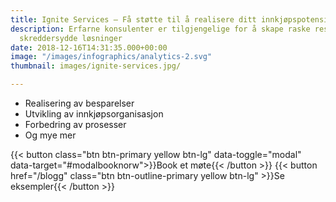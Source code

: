 ```yaml
---
title: Ignite Services – Få støtte til å realisere ditt innkjøpspotensial
description: Erfarne konsulenter er tilgjengelige for å skape raske resultater gjennom
  skreddersydde løsninger
date: 2018-12-16T14:31:35.000+00:00
image: "/images/infographics/analytics-2.svg"
thumbnail: images/ignite-services.jpg/

---
```

<ul class="fa-ul">
<li><span class="fa-li"><i class="fas fa-hand-holding-usd" style="color: #ebaf41;"></i></span>Realisering av besparelser​</li>
<li><span class="fa-li"><i class="fas fa-sitemap" style=" color: #ebaf41;"></i></span>Utvikling av innkjøpsorganisasjon​</li>
<li><span class="fa-li"><i class="fas fa-chart-line" style="color: #ebaf41;"></i></span>Forbedring av prosesser​</li>
<li><span class="fa-li"><i class="fas fa-list-alt" style="color: #ebaf41;"></i></span>Og mye mer</li>
</ul>

{{< button class="btn btn-primary yellow btn-lg" data-toggle="modal" data-target="#modalbooknorw">}}Book et møte{{< /button >}}
{{< button href="/blogg" class="btn btn-outline-primary yellow btn-lg" >}}Se eksempler{{< /button >}}